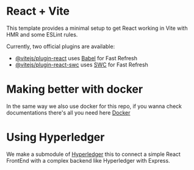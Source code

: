 # React + Vite

This template provides a minimal setup to get React working in Vite with HMR and some ESLint rules.

Currently, two official plugins are available:

- [@vitejs/plugin-react](https://github.com/vitejs/vite-plugin-react/blob/main/packages/plugin-react/README.md) uses [Babel](https://babeljs.io/) for Fast Refresh
- [@vitejs/plugin-react-swc](https://github.com/vitejs/vite-plugin-react-swc) uses [SWC](https://swc.rs/) for Fast Refresh


# Making better with docker

In the same way we also use docker for this repo, if you wanna check documentations there's all you need here [Docker](https://www.docker.com/)

# Using Hyperledger

We make a submodule of [Hyperledger](https://github.com/hyperledger/fabric-samples.git) this to connect a simple React FrontEnd with a complex backend like Hyperledger with Express.


